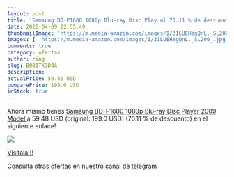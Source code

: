 ```yaml
---
layout: post
title: 'Samsung BD-P1600 1080p Blu-ray Disc Play al 70.11 % de descuento'
date: 2020-04-09 22:55:49
thumbnailImage: 'https://m.media-amazon.com/images/I/31LUEHegQnL._SL200_.jpg'
images: [ 'https://m.media-amazon.com/images/I/31LUEHegQnL._SL200_.jpg' ]
comments: true
category: ofertas
author: ring
slug: B001TK3D4A
description:
actualPrice: 59.48 USD
comparePrice: 199.0 USD
inStock: true
---
```


Ahora mismo tienes [Samsung BD-P1600 1080p Blu-ray Disc Player  2009 Model ](https://www.amazon.com/dp/B001TK3D4A/?tag=redken08-20) a 59.48 USD (original: 199.0 USD) (70.11 %  de descuento) en el siguiente enlace!

[![](https://m.media-amazon.com/images/I/31LUEHegQnL._SL200_.jpg)](https://www.amazon.com/dp/B001TK3D4A/?tag=redken08-20)

[Visítala!!!](https://www.amazon.com/dp/B001TK3D4A/?tag=redken08-20)

[Consulta otras ofertas en nuestro canal de telegram](https://t.me/s/ofertas25)

